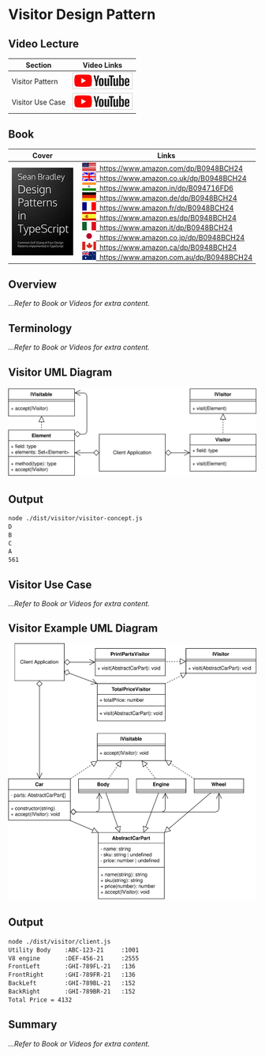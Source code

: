 # Visitor Design Pattern

## Video Lecture

| Section          | Video Links                                                                                                                                                                                                                                                                                                                          |
| ---------------- | ------------------------------------------------------------------------------------------------------------------------------------------------------------------------------------------------------------------------------------------------------------------------------------------------------------------------------------ |
| Visitor Pattern  | <a id="ytVideoLink" href="https://www.youtube.com/watch?v=4Ixas7F1QSU&list=PLKWUX7aMnlELvv8bXquIgxXYyHH5SFlaP" target="_blank" title="Visitor Pattern"><img src="../img/yt_btn_sm.gif" alt="Visitor Pattern"/></a> |
| Visitor Use Case | <a id="ytVideoLink" href="https://www.youtube.com/watch?v=C1ltq-ffY4c&list=PLKWUX7aMnlELvv8bXquIgxXYyHH5SFlaP" target="_blank" title="Visitor Use Case"><img src="../img/yt_btn_sm.gif" alt="Visitor Use Case"/></a> |

## Book 

Cover | Links
-|-
![Design Patterns In TypeScript (ASIN : B0948BCH24)](../img/dp_typescript_125.jpg) | &nbsp;<a href="https://www.amazon.com/dp/B0948BCH24"><img src="../img/flag_us.gif">&nbsp; https://www.amazon.com/dp/B0948BCH24</a><br/>&nbsp;<a href="https://www.amazon.co.uk/dp/B0948BCH24"><img src="../img/flag_uk.gif">&nbsp; https://www.amazon.co.uk/dp/B0948BCH24</a><br/>&nbsp;<a href="https://www.amazon.in/dp/B094716FD6"><img src="../img/flag_in.gif">&nbsp; https://www.amazon.in/dp/B094716FD6</a><br/>&nbsp;<a href="https://www.amazon.de/dp/B0948BCH24"><img src="../img/flag_de.gif">&nbsp; https://www.amazon.de/dp/B0948BCH24</a><br/>&nbsp;<a href="https://www.amazon.fr/dp/B0948BCH24"><img src="../img/flag_fr.gif">&nbsp; https://www.amazon.fr/dp/B0948BCH24</a><br/>&nbsp;<a href="https://www.amazon.es/dp/B0948BCH24"><img src="../img/flag_es.gif">&nbsp; https://www.amazon.es/dp/B0948BCH24</a><br/>&nbsp;<a href="https://www.amazon.it/dp/B0948BCH24"><img src="../img/flag_it.gif">&nbsp; https://www.amazon.it/dp/B0948BCH24</a><br/>&nbsp;<a href="https://www.amazon.co.jp/dp/B0948BCH24"><img src="../img/flag_jp.gif">&nbsp; https://www.amazon.co.jp/dp/B0948BCH24</a><br/>&nbsp;<a href="https://www.amazon.ca/dp/B0948BCH24"><img src="../img/flag_ca.gif">&nbsp; https://www.amazon.ca/dp/B0948BCH24</a><br/>&nbsp;<a href="https://www.amazon.com.au/dp/B0948BCH24"><img src="../img/flag_au.gif">&nbsp; https://www.amazon.com.au/dp/B0948BCH24</a>

## Overview

_...Refer to Book or Videos for extra content._

## Terminology

_...Refer to Book or Videos for extra content._

## Visitor UML Diagram

![Visitor Pattern UML Diagram](../img/visitor_concept.svg)

## Output

```bash
node ./dist/visitor/visitor-concept.js
D
B
C
A
561
```

## Visitor Use Case

_...Refer to Book or Videos for extra content._

## Visitor Example UML Diagram

![Visitor Pattern Use Case UML Diagram](../img/visitor_example.svg)

## Output

```bash
node ./dist/visitor/client.js
Utility Body    :ABC-123-21     :1001
V8 engine       :DEF-456-21     :2555
FrontLeft       :GHI-789FL-21   :136
FrontRight      :GHI-789FR-21   :136
BackLeft        :GHI-789BL-21   :152
BackRight       :GHI-789BR-21   :152
Total Price = 4132
```

## Summary

_...Refer to Book or Videos for extra content._
